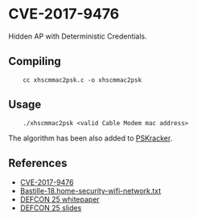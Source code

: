 # CVE-2017-9476

Hidden AP with Deterministic Credentials.

## Compiling

```
    cc xhscmmac2psk.c -o xhscmmac2psk
```

## Usage

```
    ./xhscmmac2psk <valid Cable Modem mac address>
```

The algorithm has been also added to [PSKracker](https://github.com/soxrok2212/PSKracker/commit/f099690ec5fdeee74b6e8ded80812dac5a415557).

## References

- [CVE-2017-9476](http://cve.mitre.org/cgi-bin/cvename.cgi?name=CVE-2017-9476)
- [Bastille-18.home-security-wifi-network.txt](https://github.com/BastilleResearch/CableTap/blob/master/doc/advisories/bastille-18.home-security-wifi-network.txt)
- [DEFCON 25 whitepaper](https://github.com/BastilleResearch/CableTap/blob/master/doc/pdf/DEFCON-25-Marc-Newlin-CableTap-White-Paper.pdf)
- [DEFCON 25 slides](https://github.com/BastilleResearch/CableTap/blob/master/doc/pdf/DEFCON-25-Marc-Newlin-CableTap-Slides.pdf)